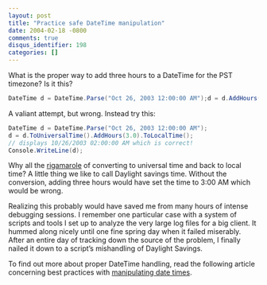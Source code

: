 ```yaml
---
layout: post
title: "Practice safe DateTime manipulation"
date: 2004-02-18 -0800
comments: true
disqus_identifier: 198
categories: []
---
```

What is the proper way to add three hours to a DateTime for the PST
timezone? Is it this?

```csharp
DateTime d = DateTime.Parse("Oct 26, 2003 12:00:00 AM");d = d.AddHours(3.0);
```

A valiant attempt, but wrong. Instead try this:

```csharp
DateTime d = DateTime.Parse("Oct 26, 2003 12:00:00 AM");
d = d.ToUniversalTime().AddHours(3.0).ToLocalTime();
// displays 10/26/2003 02:00:00 AM which is correct!
Console.WriteLine(d);
```

Why all the
[rigamarole](http://dictionary.reference.com/search?r=2&q=rigamarole "Definition of Rigamarole")
of converting to universal time and back to local time? A little thing
we like to call Daylight savings time. Without the conversion, adding
three hours would have set the time to 3:00 AM which would be wrong.

Realizing this probably would have saved me from many hours of intense
debugging sessions. I remember one particular case with a system of
scripts and tools I set up to analyze the very large log files for a big
client. It hummed along nicely until one fine spring day when it failed
miserably. After an entire day of tracking down the source of the
problem, I finally nailed it down to a script’s mishandling of Daylight
Savings.

To find out more about proper DateTime handling, read the following
article concerning best practices with [manipulating date
times](http://msdn.microsoft.com/netframework/default.aspx?pull=/library/en-us/dndotnet/html/datetimecode.asp "Best practices with DateTime").

